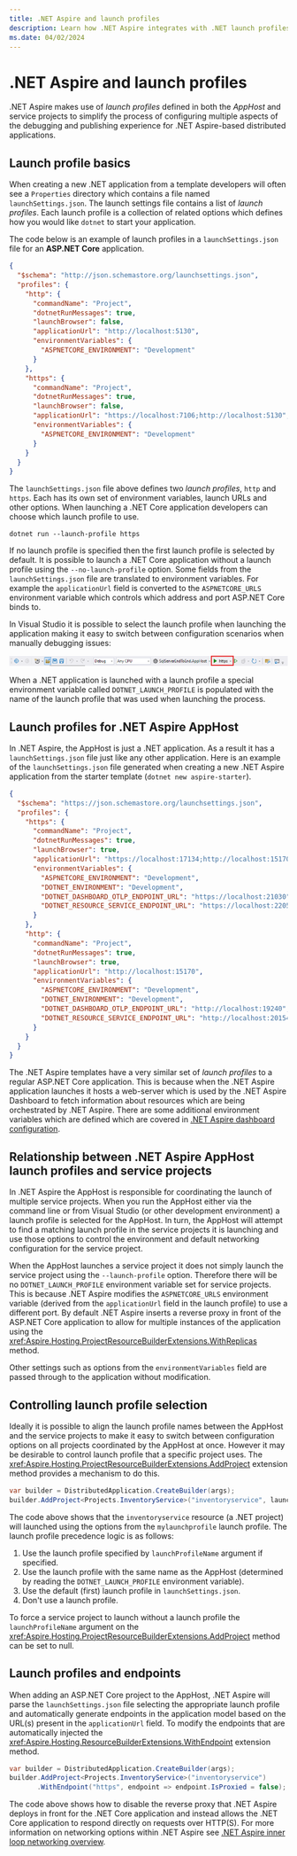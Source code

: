 ```yaml
---
title: .NET Aspire and launch profiles
description: Learn how .NET Aspire integrates with .NET launch profiles.
ms.date: 04/02/2024
---
```


# .NET Aspire and launch profiles

.NET Aspire makes use of _launch profiles_ defined in both the _AppHost_ and service projects to simplify the process of configuring multiple aspects of the debugging and publishing experience for .NET Aspire-based distributed applications.

## Launch profile basics

When creating a new .NET application from a template developers will often see a `Properties` directory which contains a file named `launchSettings.json`. The launch settings file contains a list of _launch profiles_. Each launch profile is a collection of related options which defines how you would like `dotnet` to start your application.

The code below is an example of launch profiles in a `launchSettings.json` file for an **ASP.NET Core** application.

```json
{
  "$schema": "http://json.schemastore.org/launchsettings.json",
  "profiles": {
    "http": {
      "commandName": "Project",
      "dotnetRunMessages": true,
      "launchBrowser": false,
      "applicationUrl": "http://localhost:5130",
      "environmentVariables": {
        "ASPNETCORE_ENVIRONMENT": "Development"
      }
    },
    "https": {
      "commandName": "Project",
      "dotnetRunMessages": true,
      "launchBrowser": false,
      "applicationUrl": "https://localhost:7106;http://localhost:5130",
      "environmentVariables": {
        "ASPNETCORE_ENVIRONMENT": "Development"
      }
    }
  }
}
```

The `launchSettings.json` file above defines two _launch profiles_, `http` and `https`. Each has its own set of environment variables, launch URLs and other options. When launching a .NET Core application developers can choose which launch profile to use.

```dotnetcli
dotnet run --launch-profile https
```

If no launch profile is specified then the first launch profile is selected by default. It is possible to launch a .NET Core application without a launch profile using the `--no-launch-profile` option. Some fields from the `launchSettings.json` file are translated to environment variables. For example the `applicationUrl` field is converted to the `ASPNETCORE_URLS` environment variable which controls which address and port ASP.NET Core binds to.

In Visual Studio it is possible to select the launch profile when launching the application making it easy to switch between configuration scenarios when manually debugging issues:

![Screenshot of the standard toolbar in Visual Studio with the launch profile selector highlighted.](./media/launch-profiles/vs-launch-profile-toolbar.png)

When a .NET application is launched with a launch profile a special environment variable called `DOTNET_LAUNCH_PROFILE` is populated with the name of the launch profile that was used when launching the process.

## Launch profiles for .NET Aspire AppHost

In .NET Aspire, the AppHost is just a .NET application. As a result it has a `launchSettings.json` file just like any other application. Here is an example of the `launchSettings.json` file generated when creating a new .NET Aspire application from the starter template (`dotnet new aspire-starter`).

```json
{
  "$schema": "https://json.schemastore.org/launchsettings.json",
  "profiles": {
    "https": {
      "commandName": "Project",
      "dotnetRunMessages": true,
      "launchBrowser": true,
      "applicationUrl": "https://localhost:17134;http://localhost:15170",
      "environmentVariables": {
        "ASPNETCORE_ENVIRONMENT": "Development",
        "DOTNET_ENVIRONMENT": "Development",
        "DOTNET_DASHBOARD_OTLP_ENDPOINT_URL": "https://localhost:21030",
        "DOTNET_RESOURCE_SERVICE_ENDPOINT_URL": "https://localhost:22057"
      }
    },
    "http": {
      "commandName": "Project",
      "dotnetRunMessages": true,
      "launchBrowser": true,
      "applicationUrl": "http://localhost:15170",
      "environmentVariables": {
        "ASPNETCORE_ENVIRONMENT": "Development",
        "DOTNET_ENVIRONMENT": "Development",
        "DOTNET_DASHBOARD_OTLP_ENDPOINT_URL": "http://localhost:19240",
        "DOTNET_RESOURCE_SERVICE_ENDPOINT_URL": "http://localhost:20154"
      }
    }
  }
}
```

The .NET Aspire templates have a very similar set of _launch profiles_ to a regular ASP.NET Core application. This is because when the .NET Aspire application launches it hosts a web-server which is used by the .NET Aspire Dashboard to fetch information about resources which are being orchestrated by .NET Aspire. There are some additional environment variables which are defined which are covered in [.NET Aspire dashboard configuration](./dashboard/configuration.md).

## Relationship between .NET Aspire AppHost launch profiles and service projects

In .NET Aspire the AppHost is responsible for coordinating the launch of multiple service projects. When you run the AppHost either via the command line or from Visual Studio (or other development environment) a launch profile is selected for the AppHost. In turn, the AppHost will attempt to find a matching launch profile in the service projects it is launching and use those options to control the environment and default networking configuration for the service project.

When the AppHost launches a service project it does not simply launch the service project using the `--launch-profile` option. Therefore there will be no `DOTNET_LAUNCH_PROFILE` environment variable set for service projects. This is because .NET Aspire modifies the `ASPNETCORE_URLS` environment variable (derived from the `applicationUrl` field in the launch profile) to use a different port. By default .NET Aspire inserts a reverse proxy in front of the ASP.NET Core application to allow for multiple instances of the application using the <xref:Aspire.Hosting.ProjectResourceBuilderExtensions.WithReplicas> method.

Other settings such as options from the `environmentVariables` field are passed through to the application without modification.

## Controlling launch profile selection

Ideally it is possible to align the launch profile names between the AppHost and the service projects to make it easy to switch between configuration options on all projects coordinated by the AppHost at once. However it may be desirable to control launch profile that a specific project uses. The <xref:Aspire.Hosting.ProjectResourceBuilderExtensions.AddProject> extension method provides a mechanism to do this.

```csharp
var builder = DistributedApplication.CreateBuilder(args);
builder.AddProject<Projects.InventoryService>("inventoryservice", launchProfileName: "mylaunchprofile");
```

The code above shows that the `inventoryservice` resource (a .NET project) will launched using the options from the `mylaunchprofile` launch profile. The launch profile precedence logic is as follows:

1. Use the launch profile specified by `launchProfileName` argument if specified.
2. Use the launch profile with the same name as the AppHost (determined by reading the `DOTNET_LAUNCH_PROFILE` environment variable).
3. Use the default (first) launch profile in `launchSettings.json`.
4. Don't use a launch profile.

To force a service project to launch without a launch profile the `launchProfileName` argument on the <xref:Aspire.Hosting.ProjectResourceBuilderExtensions.AddProject> method can be set to null.

## Launch profiles and endpoints

When adding an ASP.NET Core project to the AppHost, .NET Aspire will parse the `launchSettings.json` file selecting the appropriate launch profile and automatically generate endpoints in the application model based on the URL(s) present in the `applicationUrl` field. To modify the endpoints that are automatically injected the <xref:Aspire.Hosting.ResourceBuilderExtensions.WithEndpoint> extension method.

```csharp
var builder = DistributedApplication.CreateBuilder(args);
builder.AddProject<Projects.InventoryService>("inventoryservice")
       .WithEndpoint("https", endpoint => endpoint.IsProxied = false);
```

The code above shows how to disable the reverse proxy that .NET Aspire deploys in front for the .NET Core application and instead allows the .NET Core application to respond directly on requests over HTTP(S). For more information on networking options within .NET Aspire see [.NET Aspire inner loop networking overview](./networking-overview.md).
